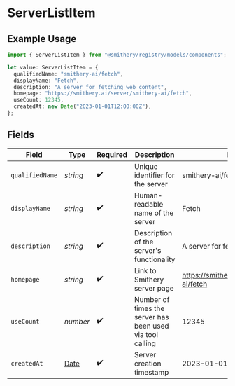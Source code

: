 # ServerListItem

## Example Usage

```typescript
import { ServerListItem } from "@smithery/registry/models/components";

let value: ServerListItem = {
  qualifiedName: "smithery-ai/fetch",
  displayName: "Fetch",
  description: "A server for fetching web content",
  homepage: "https://smithery.ai/server/smithery-ai/fetch",
  useCount: 12345,
  createdAt: new Date("2023-01-01T12:00:00Z"),
};
```

## Fields

| Field                                                                                         | Type                                                                                          | Required                                                                                      | Description                                                                                   | Example                                                                                       |
| --------------------------------------------------------------------------------------------- | --------------------------------------------------------------------------------------------- | --------------------------------------------------------------------------------------------- | --------------------------------------------------------------------------------------------- | --------------------------------------------------------------------------------------------- |
| `qualifiedName`                                                                               | *string*                                                                                      | :heavy_check_mark:                                                                            | Unique identifier for the server                                                              | smithery-ai/fetch                                                                             |
| `displayName`                                                                                 | *string*                                                                                      | :heavy_check_mark:                                                                            | Human-readable name of the server                                                             | Fetch                                                                                         |
| `description`                                                                                 | *string*                                                                                      | :heavy_check_mark:                                                                            | Description of the server's functionality                                                     | A server for fetching web content                                                             |
| `homepage`                                                                                    | *string*                                                                                      | :heavy_check_mark:                                                                            | Link to Smithery server page                                                                  | https://smithery.ai/server/smithery-ai/fetch                                                  |
| `useCount`                                                                                    | *number*                                                                                      | :heavy_check_mark:                                                                            | Number of times the server has been used via tool calling                                     | 12345                                                                                         |
| `createdAt`                                                                                   | [Date](https://developer.mozilla.org/en-US/docs/Web/JavaScript/Reference/Global_Objects/Date) | :heavy_check_mark:                                                                            | Server creation timestamp                                                                     | 2023-01-01T12:00:00Z                                                                          |